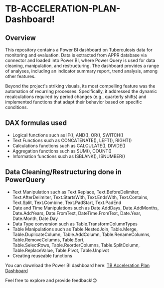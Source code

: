 # TB-ACCELERATION-PLAN-Dashboard!

## Overview
This repository contains a Power BI dashboard on Tuberculosis data for monitoring and evaluation.  Data is extracted from APPR database via connector and loaded into Power BI, where Power Query is used for data cleaning, manipulation, and restructuring.  The dashboard provides a range of analyses, including an indicator summary report, trend analysis, among other features.

Beyond the project's striking visuals, its most compelling feature was the automation of recurring processes.  Specifically, it addressed the dynamic recalculations required by period changes (e.g., quarterly shifts) and implemented functions that adapt their behavior based on specific conditions.
## DAX formulas used 
  - Logical functions such as IF(), AND(), OR(), SWITCH()
  - Text Functions such as CONCATENATE(), LEFT(), RIGHT()
  - Calculations functions such as CALCULATE(), DIVIDE()
  - Aggregation functions such as SUM(), COUNT()
  - Information functions such as ISBLANK(), ISNUMBER()
## Data Cleaning/Restructuring done in PowerQuery
  - Text Manipulation such as Text.Replace, Text.BeforeDelimiter, Text.AfterDelimiter, Text.StartsWith, Text.EndsWith, Text.Contains, Text.Split, Text.Combine, 
    Text.PadStart, Text.PadEnd
  - Date and Time Manipulations such as Date.AddDays, Date.AddMonths, Date.AddYears, Date.FromText, DateTime.FromText, Date.Year, Date.Month, Date.Day
  - Data Type conversion such as Table.TransformColumnTypes
  - Table Manipulations such as Table.NestedJoin, Table.Merge, Table.DuplicateColumn, Table.AddColumn, Table.RenameColumns, Table.RemoveColumns, Table.Sort,     
    Table.SelectRows, Table.ReorderColumns, Table.SplitColumn, Table.ReplaceValue, Table.Pivot, Table.Unpivot
  - Creating reuseable functions

You can download the Power BI dashboard here: [TB Acceleration Plan Dashboard](https://drive.google.com/file/d/1OP9B2RkexCGm_K_W2QJ5PUfv6vJilPKP/view?usp=drive_link)

Feel free to explore and provide feedback!😊
